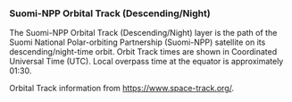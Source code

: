 ###  Suomi-NPP Orbital Track (Descending/Night)
The Suomi-NPP Orbital Track (Descending/Night) layer is the path of the Suomi National Polar-orbiting Partnership (Suomi-NPP) satellite on its descending/night-time orbit. Orbit Track times are shown in Coordinated Universal Time (UTC). Local overpass time at the equator is approximately 01:30.

Orbital Track information from <https://www.space-track.org/>.
